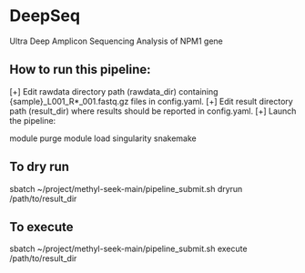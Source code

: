 # DeepSeq
Ultra Deep Amplicon Sequencing Analysis of NPM1 gene

## How to run this pipeline:

[+] Edit rawdata directory path (rawdata_dir) containing {sample}_L001_R*_001.fastq.gz files in config.yaml.
[+] Edit result directory path (result_dir) where results should be reported in config.yaml.
[+] Launch the pipeline:

module purge
module load singularity snakemake

## To dry run
sbatch ~/project/methyl-seek-main/pipeline_submit.sh dryrun /path/to/result_dir


## To execute
sbatch ~/project/methyl-seek-main/pipeline_submit.sh execute /path/to/result_dir
